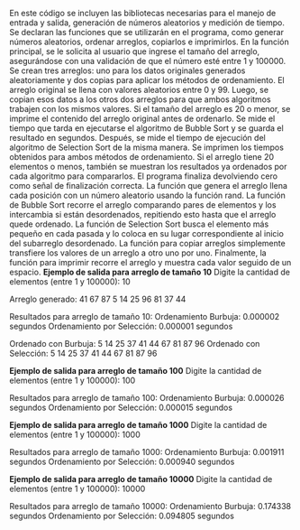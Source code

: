 En este código se incluyen las bibliotecas necesarias para el manejo de entrada y salida, generación de números aleatorios y medición de tiempo. Se declaran las funciones que se utilizarán en el programa, como generar números aleatorios, ordenar arreglos, copiarlos e imprimirlos. En la función principal, se le solicita al usuario que ingrese el tamaño del arreglo, asegurándose con una validación de que el número esté entre 1 y 100000. Se crean tres arreglos: uno para los datos originales generados aleatoriamente y dos copias para aplicar los métodos de ordenamiento. El arreglo original se llena con valores aleatorios entre 0 y 99. Luego, se copian esos datos a los otros dos arreglos para que ambos algoritmos trabajen con los mismos valores. Si el tamaño del arreglo es 20 o menor, se imprime el contenido del arreglo original antes de ordenarlo. Se mide el tiempo que tarda en ejecutarse el algoritmo de Bubble Sort y se guarda el resultado en segundos. Después, se mide el tiempo de ejecución del algoritmo de Selection Sort de la misma manera. Se imprimen los tiempos obtenidos para ambos métodos de ordenamiento. Si el arreglo tiene 20 elementos o menos, también se muestran los resultados ya ordenados por cada algoritmo para compararlos. El programa finaliza devolviendo cero como señal de finalización correcta. La función que genera el arreglo llena cada posición con un número aleatorio usando la función rand. La función de Bubble Sort recorre el arreglo comparando pares de elementos y los intercambia si están desordenados, repitiendo esto hasta que el arreglo quede ordenado. La función de Selection Sort busca el elemento más pequeño en cada pasada y lo coloca en su lugar correspondiente al inicio del subarreglo desordenado. La función para copiar arreglos simplemente transfiere los valores de un arreglo a otro uno por uno. Finalmente, la función para imprimir recorre el arreglo y muestra cada valor seguido de un espacio.
**Ejemplo de salida para arreglo de tamaño 10**
Digite la cantidad de elementos (entre 1 y 100000): 10

Arreglo generado: 41 67 87 5 14 25 96 81 37 44 

Resultados para arreglo de tamaño 10:
Ordenamiento Burbuja:     0.000002 segundos
Ordenamiento por Selección: 0.000001 segundos

Ordenado con Burbuja: 5 14 25 37 41 44 67 81 87 96 
Ordenado con Selección: 5 14 25 37 41 44 67 81 87 96 

**Ejemplo de salida para arreglo de tamaño 100**
Digite la cantidad de elementos (entre 1 y 100000): 100

Resultados para arreglo de tamaño 100:
Ordenamiento Burbuja:     0.000026 segundos
Ordenamiento por Selección: 0.000015 segundos

**Ejemplo de salida para arreglo de tamaño 1000**
Digite la cantidad de elementos (entre 1 y 100000): 1000

Resultados para arreglo de tamaño 1000:
Ordenamiento Burbuja:     0.001911 segundos
Ordenamiento por Selección: 0.000940 segundos

**Ejemplo de salida para arreglo de tamaño 10000**
Digite la cantidad de elementos (entre 1 y 100000): 10000

Resultados para arreglo de tamaño 10000:
Ordenamiento Burbuja:     0.174338 segundos
Ordenamiento por Selección: 0.094805 segundos
